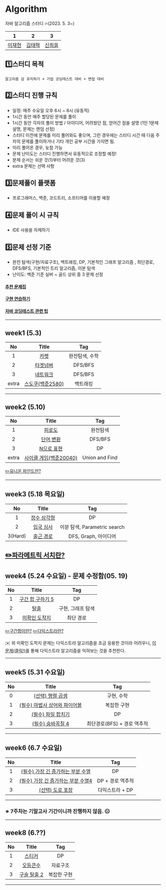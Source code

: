 # Algorithm
자바 알고리즘 스터디 🔥(2023. 5. 3~)

| 1 | 2    | 3 |
| :---:   | :---: | :---: |
| [이재현](https://github.com/versatile0010) | [김태혁](https://github.com/rlaxoqkf)  | [신희을](https://github.com/ShinHeeEul)  |

## 1️⃣스터디 목적
```
알고리즘 감 유지하기 + 기업 코딩테스트 대비 + 면접 대비
```

## 2️⃣스터디 진행 규칙
- 일정: 매주 수요일 오후 6시 ~ 8시 (유동적)
- 1시간 동안 매주 할당된 문제를 풀이
- 1시간 동안 각자의 풀이 방법 / 아이디어, 어려웠던 점, 얻어간 점을 설명 (1인 1문제 설명, 문제는 랜덤 선정)
- 스터디 이전에 문제를 미리 풀어와도 좋으며, 그런 경우에는 스터디 시간 때 다음 주차의 문제를 풀이하거나 기타 개인 공부 시간을 가지면 됨.
- 미리 풀어온 경우, 늦참 가능
- 문제 난이도는 스터디 진행하면서 유동적으로 조정할 예정!
- 문제 순서는 쉬운 것(1)부터 어려운 것(3)
- extra 문제는 선택 사항

## 3️⃣문제풀이 플랫폼
- 프로그래머스, 백준, 코드트리, 소프티어를 이용할 예정

## 4️⃣문제 풀이 시 규칙
- IDE 사용을 자제하기


## 5️⃣문제 선정 기준
- 완전 탐색(구현/자료구조), 백트래킹, DP, 기본적인 그래프 알고리즘 , 최단경로, DFS/BFS, 기본적인 트리 알고리즘, 이분 탐색
- 난이도: 백준 기준 실버 ~ 골드 상위 중 3 문제 선정

#### [추천 문제집](https://www.acmicpc.net/workbook/view/14161)
#### [구현 연습하기](https://www.acmicpc.net/workbook/view/1152)
#### [자바 코딩테스트 관련 팁](https://velog.io/@alstjdwo1601/Java-%EC%BD%94%EB%94%A9%ED%85%8C%EC%8A%A4%ED%8A%B8-%EA%B4%80%EB%A0%A8-%ED%8C%81#19-%EC%9D%B4%EB%B6%84%ED%83%90%EC%83%89--binarysearch%EC%9D%98-%EB%91%90%EA%B0%80%EC%A7%80-%EC%9C%A0%ED%98%95)

---
## week1 (5.3)
| No | Title    | Tag|
| :---:   | :---: | :---: |
| 1 | [카펫](https://school.programmers.co.kr/learn/courses/30/lessons/42842)   | 완전탐색, 수학  |
| 2 | [타겟넘버](https://school.programmers.co.kr/learn/courses/30/lessons/43165)| DFS/BFS |
| 3 | [네트워크](https://school.programmers.co.kr/learn/courses/30/lessons/43162) | DFS/BFS  |
|extra| [스도쿠(백준2580)](https://www.acmicpc.net/problem/2580)| 백트래킹 |

---
## week2 (5.10)
| No | Title    | Tag|
| :---:   | :---: | :---: |
| 1 | [피로도](https://school.programmers.co.kr/learn/courses/30/lessons/87946) | 완전탐색  |
| 2 | [단어 변환](https://school.programmers.co.kr/learn/courses/30/lessons/43163) | DFS/BFS  |
| 3 | [N으로 표현](https://school.programmers.co.kr/learn/courses/30/lessons/42895) | DP  |
|extra|[사이클 게임(백준20040)](https://www.acmicpc.net/problem/20040)| Union and Find|

[✏️유니온 파인드란?](https://rachel0115.tistory.com/entry/%EC%9C%A0%EB%8B%88%EC%98%A8-%ED%8C%8C%EC%9D%B8%EB%93%9C-Union-Find-Java)

---

## week3 (5.18 목요일)
| No | Title    | Tag|
| :---:   | :---: | :---: |
| 1 | [정수 삼각형](https://school.programmers.co.kr/learn/courses/30/lessons/43105) | DP  |
| 2 | [입국 심사](https://school.programmers.co.kr/learn/courses/30/lessons/43238) | 이분 탐색, Parametric search  |
| 3(Hard) | [출근 경로](https://softeer.ai/practice/info.do?idx=1&eid=1529) | DFS, Graph, 아이디어 |

[✏️파라메트릭 서치란?](https://velog.io/@lake/%EC%9D%B4%EB%B6%84%ED%83%90%EC%83%89-%ED%8C%8C%EB%9D%BC%EB%A9%94%ED%8A%B8%EB%A6%AD-%EC%84%9C%EC%B9%98Parametric-Search)
---


## week4 (5.24 수요일) - 문제 수정함(05. 19)
| No | Title    | Tag|
| :---:   | :---: | :---: |
| 1 | [구간 합 구하기 5](https://www.acmicpc.net/problem/11660) | DP |
| 2 | [탈출](https://www.acmicpc.net/problem/3055) | 구현, 그래프 탐색 |
| 3 | [미확인 도착지](https://www.acmicpc.net/problem/9370) | 최단 경로 |

[✏️구간합이란?](https://www.crocus.co.kr/843#:~:text=%EC%93%B0%EC%9D%B4%EB%8A%94%20%EB%AC%B8%EC%A0%9C%EB%93%A4-,1.%20%EA%B5%AC%EA%B0%84%20%ED%95%A9(Prefix%20Sum)%EC%9D%B4%EB%9E%80%3F,%EA%B0%9C%EB%85%90%EC%9D%B4%20%ED%97%B7%EA%B0%88%EB%A6%B4%20%EB%95%8C%EA%B0%80%20%EC%9E%88%EB%8B%A4.&text=%EA%B5%AC%EA%B0%84%20%ED%95%A9%EC%9D%80%20a~b,%ED%95%A9%EC%9D%84%20%EC%9D%98%EB%AF%B8%ED%95%98%EB%8A%94%20%EA%B2%83%EC%9D%B4%EB%8B%A4.)
[✏️다익스트라란?](https://sskl660.tistory.com/59)

✉️ 위 미확인 도착지 문제는 다익스트라 알고리즘을 조금 응용한 것이라 어려우니,
[이 문제(클릭!)](https://www.acmicpc.net/problem/1753)를 통해 다익스트라 알고리즘을 익혀보는 것을 추천한다.

---
## week5 (5.31 수요일)
| No | Title    | Tag|
| :---:   | :---: | :---: |
| 0 | [(선택) 행렬 곱셈](https://www.acmicpc.net/problem/2740) | 구현, 수학 |
| 1 | [(필수) 마법사 상어와 파이어볼](https://www.acmicpc.net/problem/20056) | 복잡한 구현 |
| 2 | [(필수) 파일 합치기](https://www.acmicpc.net/problem/11066) | DP  |
| 3 | [(필수) 숨바꼭질 4](https://www.acmicpc.net/problem/13913) | 최단경로(BFS) + 경로 역추적  |
---

## week6 (6.7 수요일)
| No | Title    | Tag|
| :---:   | :---: | :---: |
| 1 | [(필수) 가장 긴 증가하는 부분 수열](https://www.acmicpc.net/problem/11053) | DP  |
| 2 | [(필수) 가장 긴 증가하는 부분 수열4](https://www.acmicpc.net/problem/14002)| DP + 경로 역추적  |
| 3 | [(선택) 도로 포장](https://www.acmicpc.net/problem/1162) | 다익스트라 + DP |

---
### ※ 7주차는 기말고사 기간이니까 진행하지 않음. 😐

---
## week8 (6.??)
| No | Title    | Tag|
| :---:   | :---: | :---: |
| 1 | [스티커](https://www.acmicpc.net/problem/9465) | DP |
| 2 | [오등큰수](https://www.acmicpc.net/problem/17299) | 자료구조 |
| 3 | [구슬 탈출 2](https://www.acmicpc.net/problem/13460) | 복잡한 구현 |

---


